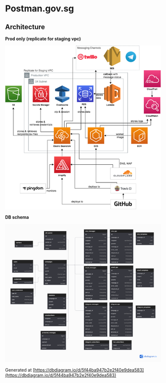 # Postman.gov.sg

## Architecture

**Prod only (replicate for staging vpc)**

![Diagram](./postman-prod.png)

**DB schema**

![DB Diagram](./5f44ba947b2e2f40e9dea583.png)

Generated at [https://dbdiagram.io/d/5f44ba947b2e2f40e9dea583](https://dbdiagram.io/d/5f44ba947b2e2f40e9dea583)
